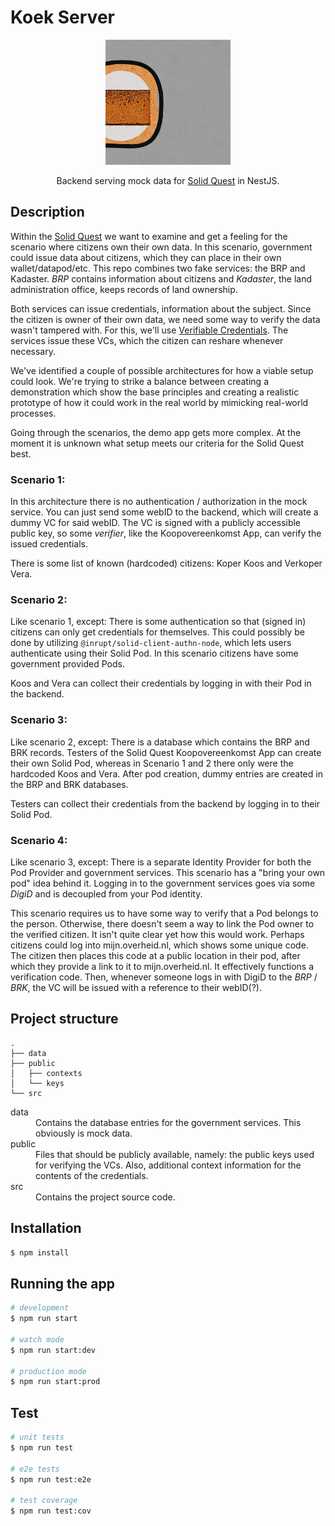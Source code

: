 # Koek Server

<p align="center">
  <img src="koek_server.jpg" width="200" alt="Koek Server Logo" />
</p>
<p align="center">
    Backend serving mock data for <a href="https://github.com/kadaster-labs/solid-quest">Solid Quest</a> in NestJS.
</p>



## Description
Within the [Solid Quest]() we want to examine and get a feeling for the scenario where citizens own their own data. In this scenario, government could issue data about citizens, which they can place in their own wallet/datapod/etc. This repo combines two fake services: the BRP and Kadaster. _BRP_ contains information about citizens and _Kadaster_, the land administration office, keeps records of land ownership.

Both services can issue credentials, information about the subject. Since the citizen is owner of their own data, we need some way to verify the data wasn't tampered with. For this, we'll use [Verifiable Credentials](https://www.w3.org/TR/vc-data-model/). The services issue these VCs, which the citizen can reshare whenever necessary.

We've identified a couple of possible architectures for how a viable setup could look. We're trying to strike a balance between creating a demonstration which show the base principles and creating a realistic prototype of how it could work in the real world by mimicking real-world processes.

Going through the scenarios, the demo app gets more complex. At the moment it is unknown what setup meets our criteria for the Solid Quest best.

### Scenario 1:
In this architecture there is no authentication / authorization in the mock service. You can just send some webID to the backend, which will create a dummy VC for said webID. The VC is signed with a publicly accessible public key, so some _verifier_, like the Koopovereenkomst App, can verify the issued credentials.

There is some list of known (hardcoded) citizens: Koper Koos and Verkoper Vera.

### Scenario 2:
Like scenario 1, except: There is some authentication so that (signed in) citizens can only get credentials for themselves. This could possibly be done by utilizing `@inrupt/solid-client-authn-node`, which lets users authenticate using their Solid Pod. In this scenario citizens have some government provided Pods.

Koos and Vera can collect their credentials by logging in with their Pod in the backend.

### Scenario 3:
Like scenario 2, except: There is a database which contains the BRP and BRK records. Testers of the Solid Quest Koopovereenkomst App can create their own Solid Pod, whereas in Scenario 1 and 2 there only were the hardcoded Koos and Vera. After pod creation, dummy entries are created in the BRP and BRK databases.

Testers can collect their credentials from the backend by logging in to their Solid Pod.

### Scenario 4:
Like scenario 3, except: There is a separate Identity Provider for both the Pod Provider and government services. This scenario has a "bring your own pod" idea behind it. Logging in to the government services goes via some _DigiD_ and is decoupled from your Pod identity.

This scenario requires us to have some way to verify that a Pod belongs to the person. Otherwise, there doesn't seem a way to link the Pod owner to the verified citizen. It isn't quite clear yet how this would work. Perhaps citizens could log into mijn.overheid.nl, which shows some unique code. The citizen then places this code at a public location in their pod, after which they provide a link to it to mijn.overheid.nl. It effectively functions a verification code. Then, whenever someone logs in with DigiD to the _BRP_ / _BRK_, the VC will be issued with a reference to their webID(?).


## Project structure
```
.
├── data
├── public
│   ├── contexts
│   └── keys
└── src
```

<dl>
  <dt>data</dt>
  <dd>Contains the database entries for the government services. This obviously is mock data.</dd>
  <dt>public</dt>
  <dd>Files that should be publicly available, namely: the public keys used for verifying the VCs. Also, additional context information for the contents of the credentials.</dd>
  <dt>src</dt>
  <dd>Contains the project source code.</dd>
</dl>

## Installation

```bash
$ npm install
```

## Running the app

```bash
# development
$ npm run start

# watch mode
$ npm run start:dev

# production mode
$ npm run start:prod
```

## Test

```bash
# unit tests
$ npm run test

# e2e tests
$ npm run test:e2e

# test coverage
$ npm run test:cov
```
